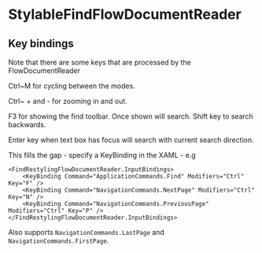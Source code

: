# StylableFindFlowDocumentReader



## Key bindings
Note that there are some keys that are processed by the FlowDocumentReader

Ctrl~M for cycling between the modes.

Ctrl~ + and - for zooming in and out.

F3 for showing the find toolbar.  Once shown will search. Shift key to search backwards.

Enter key when text box has focus will search with current search direction.


This fills the gap - specify a KeyBinding in the XAML - e.g
```xaml
<FindRestylingFlowDocumentReader.InputBindings>
    <KeyBinding Command="ApplicationCommands.Find" Modifiers="Ctrl" Key="F" />
    <KeyBinding Command="NavigationCommands.NextPage" Modifiers="Ctrl" Key="N" />
    <KeyBinding Command="NavigationCommands.PreviousPage" Modifiers="Ctrl" Key="P" />
</FindRestylingFlowDocumentReader.InputBindings>
```
Also supports ``NavigationCommands.LastPage`` and ``NavigationCommands.FirstPage``.
